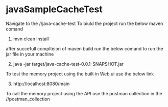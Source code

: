 # javaSampleCacheTest

Navigate to the /<home directory>/java-cache-test
To biuld the project run the below maven comand 
1.	mvn clean install

after succefull complteion of maven build run the below comand to run the jar file in your machine

2.	java -jar target/java-cache-test-0.0.1-SNAPSHOT.jar

To test the memory project using the built in Web ui use the below link

3.	http://localhost:8080/main

To call the memory project using the API use the postman collection in the /<home directory>/postman_collection
 
